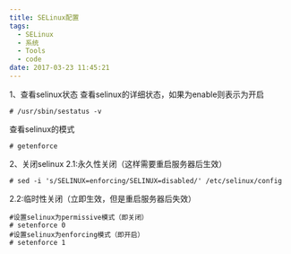 ```yaml
---
title: SELinux配置
tags:
  - SELinux
  - 系统
  - Tools
  - code
date: 2017-03-23 11:45:21
---
```


1、查看selinux状态
查看selinux的详细状态，如果为enable则表示为开启
```
# /usr/sbin/sestatus -v
```
查看selinux的模式
```
# getenforce
```

2、关闭selinux
2.1:永久性关闭（这样需要重启服务器后生效）
```
# sed -i 's/SELINUX=enforcing/SELINUX=disabled/' /etc/selinux/config
```
2.2:临时性关闭（立即生效，但是重启服务器后失效）
```
#设置selinux为permissive模式（即关闭）
# setenforce 0
#设置selinux为enforcing模式（即开启）
# setenforce 1
```
